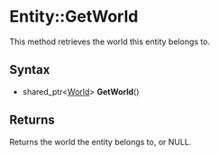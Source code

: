 # Entity::GetWorld #
This method retrieves the world this entity belongs to.

## Syntax ##
- shared_ptr<[World](CPP_World.md)> **GetWorld**()

## Returns ##
Returns the world the entity belongs to, or NULL.
